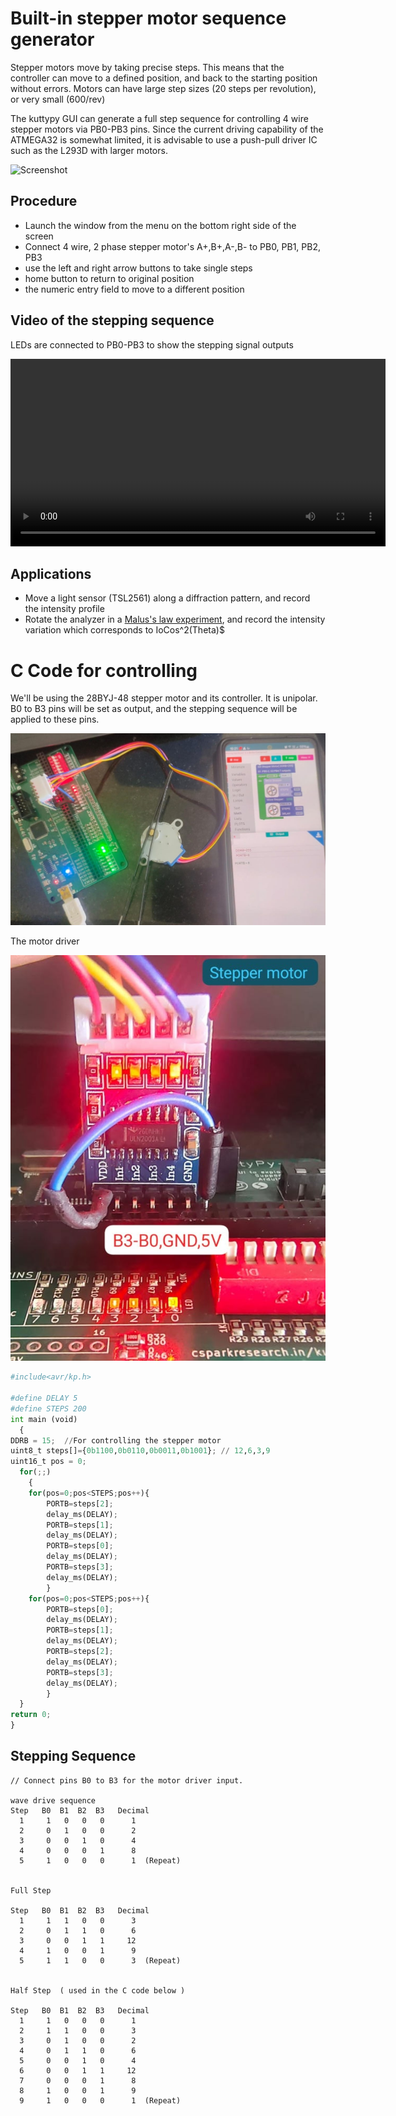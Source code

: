 # Built-in stepper motor sequence generator

Stepper motors move by taking precise steps. This means that the controller can move to a defined
position, and back to the starting position without errors. Motors can have large step sizes (20 steps per revolution), or very small (600/rev)


The kuttypy GUI can generate a full step sequence for controlling 4 wire stepper motors via PB0-PB3 pins.
Since the current driving capability of the ATMEGA32 is somewhat limited, it is
advisable to use a push-pull driver IC such as the L293D with larger motors.

![Screenshot](images/stepper.png)

## Procedure

- Launch the window from the menu on the bottom right side of the screen
- Connect 4 wire, 2 phase stepper motor's A+,B+,A-,B- to PB0, PB1, PB2, PB3
- use the left and right arrow buttons to take single steps
- home button to return to original position
- the numeric entry field to move to a different position

## Video of the stepping sequence
LEDs are connected to PB0-PB3 to show the stepping signal outputs

<video controls width="600">
    <source src="../images/stepper.webm"
            type="video/webm">
    Sorry, your browser doesn't support embedded videos.
</video>

## Applications

- Move a light sensor (TSL2561) along a diffraction pattern, and record the intensity profile
- Rotate the analyzer in a [Malus's law experiment](../malus), and record the intensity variation which corresponds to IoCos^2(Theta)$ 


# C Code for controlling

We'll be using the 28BYJ-48 stepper motor and its controller. It is unipolar.
B0 to B3 pins will be set as output, and the stepping sequence will be applied to
these pins.

![](images/stepper-photo.jpeg)

The motor driver

![](images/stepper-driver-photo.jpeg)


```python
#include<avr/kp.h>

#define DELAY 5
#define STEPS 200
int main (void)
  {
DDRB = 15;  //For controlling the stepper motor
uint8_t steps[]={0b1100,0b0110,0b0011,0b1001}; // 12,6,3,9
uint16_t pos = 0;
  for(;;)
	{
	for(pos=0;pos<STEPS;pos++){
		PORTB=steps[2];
		delay_ms(DELAY);
		PORTB=steps[1];
		delay_ms(DELAY);
		PORTB=steps[0];
		delay_ms(DELAY);
		PORTB=steps[3];
		delay_ms(DELAY);
		}
	for(pos=0;pos<STEPS;pos++){
		PORTB=steps[0];
		delay_ms(DELAY);
		PORTB=steps[1];
		delay_ms(DELAY);
		PORTB=steps[2];
		delay_ms(DELAY);
		PORTB=steps[3];
		delay_ms(DELAY);
		}
  }
return 0;
}
```


## Stepping Sequence

```commandline
// Connect pins B0 to B3 for the motor driver input.

wave drive sequence
Step   B0  B1  B2  B3   Decimal
  1     1   0   0   0      1
  2     0   1   0   0      2
  3     0   0   1   0      4
  4     0   0   0   1      8
  5     1   0   0   0      1  (Repeat)


Full Step

Step   B0  B1  B2  B3   Decimal
  1     1   1   0   0      3
  2     0   1   1   0      6
  3     0   0   1   1     12
  4     1   0   0   1      9
  5     1   1   0   0      3  (Repeat)


Half Step  ( used in the C code below )

Step   B0  B1  B2  B3   Decimal
  1     1   0   0   0      1
  2     1   1   0   0      3
  3     0   1   0   0      2
  4     0   1   1   0      6
  5     0   0   1   0      4
  6     0   0   1   1     12
  7     0   0   0   1      8
  8     1   0   0   1      9
  9     1   0   0   0      1  (Repeat)

```